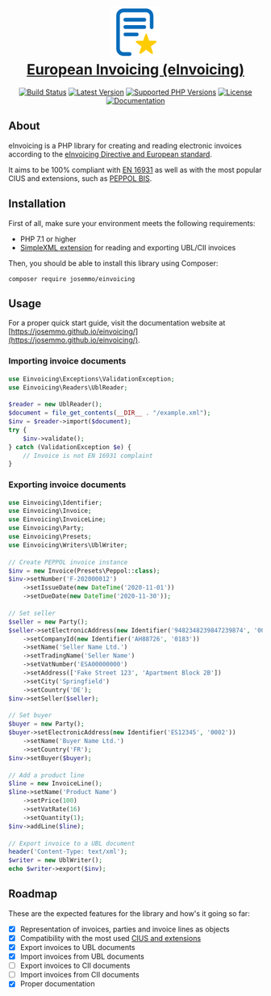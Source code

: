 <h1 align="center">
    <a href="https://josemmo.github.io/einvoicing/"><img src="docs/logo.svg" width="100" alt=""><br>European Invoicing (eInvoicing)</a>
</h1>

<p align="center">
    <a href="https://github.com/josemmo/einvoicing/actions"><img src="https://github.com/josemmo/einvoicing/workflows/CI/badge.svg" alt="Build Status"></a>
    <a href="https://packagist.org/packages/josemmo/einvoicing"><img src="https://img.shields.io/packagist/v/josemmo/einvoicing" alt="Latest Version"></a>
    <a href="#installation"><img src="https://img.shields.io/packagist/php-v/josemmo/einvoicing" alt="Supported PHP Versions"></a>
    <a href="LICENSE"><img src="https://img.shields.io/github/license/josemmo/einvoicing" alt="License"></a>
    <a href="https://josemmo.github.io/einvoicing/"><img src="https://img.shields.io/badge/online-docs-blueviolet" alt="Documentation"></a>
</p>

## About
eInvoicing is a PHP library for creating and reading electronic invoices according to the [eInvoicing Directive and European standard](https://ec.europa.eu/cefdigital/wiki/display/CEFDIGITAL/eInvoicing).

It aims to be 100% compliant with [EN 16931](https://ec.europa.eu/cefdigital/wiki/x/kwFVBg) as well as with the most popular CIUS and extensions, such as [PEPPOL BIS](https://docs.peppol.eu/poacc/billing/3.0/bis/).

## Installation
First of all, make sure your environment meets the following requirements:

- PHP 7.1 or higher
- [SimpleXML extension](https://www.php.net/book.simplexml) for reading and exporting UBL/CII invoices

Then, you should be able to install this library using Composer:

```
composer require josemmo/einvoicing
```

## Usage
For a proper quick start guide, visit the documentation website at
[https://josemmo.github.io/einvoicing/](https://josemmo.github.io/einvoicing/).

### Importing invoice documents
```php
use Einvoicing\Exceptions\ValidationException;
use Einvoicing\Readers\UblReader;

$reader = new UblReader();
$document = file_get_contents(__DIR__ . "/example.xml");
$inv = $reader->import($document);
try {
    $inv->validate();
} catch (ValidationException $e) {
    // Invoice is not EN 16931 complaint 
}
```

### Exporting invoice documents
```php
use Einvoicing\Identifier;
use Einvoicing\Invoice;
use Einvoicing\InvoiceLine;
use Einvoicing\Party;
use Einvoicing\Presets;
use Einvoicing\Writers\UblWriter;

// Create PEPPOL invoice instance
$inv = new Invoice(Presets\Peppol::class);
$inv->setNumber('F-202000012')
    ->setIssueDate(new DateTime('2020-11-01'))
    ->setDueDate(new DateTime('2020-11-30'));

// Set seller
$seller = new Party();
$seller->setElectronicAddress(new Identifier('9482348239847239874', '0088'))
    ->setCompanyId(new Identifier('AH88726', '0183'))
    ->setName('Seller Name Ltd.')
    ->setTradingName('Seller Name')
    ->setVatNumber('ESA00000000')
    ->setAddress(['Fake Street 123', 'Apartment Block 2B'])
    ->setCity('Springfield')
    ->setCountry('DE');
$inv->setSeller($seller);

// Set buyer
$buyer = new Party();
$buyer->setElectronicAddress(new Identifier('ES12345', '0002'))
    ->setName('Buyer Name Ltd.')
    ->setCountry('FR');
$inv->setBuyer($buyer);

// Add a product line
$line = new InvoiceLine();
$line->setName('Product Name')
    ->setPrice(100)
    ->setVatRate(16)
    ->setQuantity(1);
$inv->addLine($line);

// Export invoice to a UBL document
header('Content-Type: text/xml');
$writer = new UblWriter();
echo $writer->export($inv);
```

## Roadmap
These are the expected features for the library and how's it going so far:

- [x] Representation of invoices, parties and invoice lines as objects
- [x] Compatibility with the most used [CIUS and extensions](https://ec.europa.eu/cefdigital/wiki/x/5xLoAg)
- [x] Export invoices to UBL documents
- [x] Import invoices from UBL documents
- [ ] Export invoices to CII documents
- [ ] Import invoices from CII documents
- [x] Proper documentation
